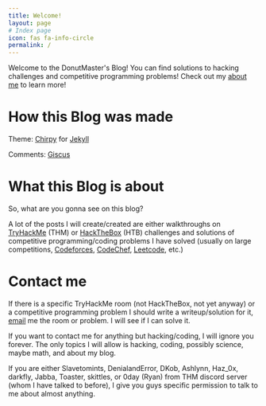 ```yaml
---
title: Welcome!
layout: page
# Index page
icon: fas fa-info-circle
permalink: /
---
```


Welcome to the DonutMaster's Blog! You can find solutions to hacking challenges and competitive programming problems! Check out my [about me](https://donutmaster.github.io/about-me) to learn more!

# How this Blog was made

Theme: [Chirpy](https://github.com/cotes2020/jekyll-theme-chirpy) for [Jekyll](https://jekyllrb.com/)

Comments: [Giscus](https://giscus.app)

# What this Blog is about
So, what are you gonna see on this blog?

A lot of the posts I will create/created are either walkthroughs on [TryHackMe](https://tryhackme.com/) (THM) or [HackTheBox](https://app.hackthebox.com/) (HTB) challenges and solutions of competitive programming/coding problems I have solved (usually on large competitions, [Codeforces](https://codeforces.com/), [CodeChef](https://www.codechef.com/), [Leetcode](https://leetcode.com/), etc.)

# Contact me
If there is a specific TryHackMe room (not HackTheBox, not yet anyway) or a competitive programming problem I should write a writeup/solution for it, [email](mailto:DonutMaster1337@proton.me) me the room or problem. I will see if I can solve it.

If you want to contact me for anything but hacking/coding, I will ignore you forever. The only topics I will allow is hacking, coding, possibly science, maybe math, and about my blog.

If you are either Slavetomints, DenialandError, DKob, Ashlynn, Haz_0x, darkfly, Jabba, Toaster, skittles, or 0day (Ryan) from THM discord server (whom I have talked to before), I give you guys specific permission to talk to me about almost anything.